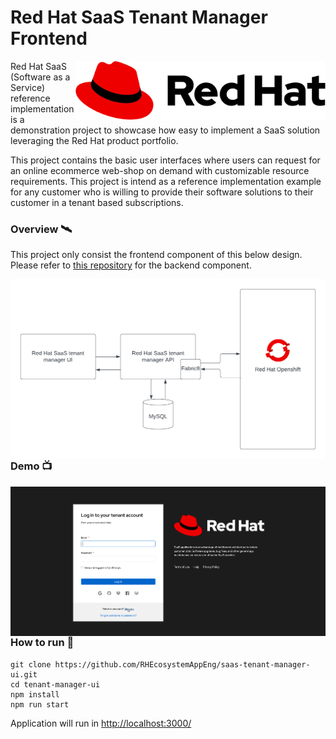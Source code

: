 # Red Hat SaaS Tenant Manager Frontend

<img style="float: right;" src="./doc/img/Logo-Red_Hat-A-Standard-RGB.svg" title="Apache Kafka" width="400" align="right">

Red Hat SaaS (Software as a Service) reference implementation is a demonstration project to showcase how easy to 
implement a SaaS solution leveraging the Red Hat product portfolio. 

This project contains the basic user interfaces where users can request for an online ecommerce web-shop on demand 
with customizable resource requirements. This project is intend as a reference implementation example for any customer 
who is willing to provide their software solutions to their customer in a tenant based subscriptions.

### Overview 🛰️

This project only consist the frontend component of this below design. 
Please refer to [this repository](https://github.com/RHEcosystemAppEng/saas-tenant-manager-backend) for the backend component.

<img style="float: right;" src="./doc/img/overview.png">

### Demo 📺
<img style="float: right;" src="./doc/img/tenant-manager-ui.gif">

### How to run 🏃

```shell
git clone https://github.com/RHEcosystemAppEng/saas-tenant-manager-ui.git
cd tenant-manager-ui
npm install
npm run start
```

Application will run in [http://localhost:3000/](http://localhost:3000/)
